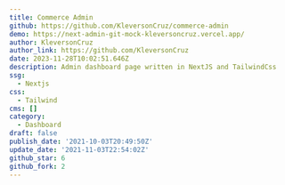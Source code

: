 ```yaml
---
title: Commerce Admin
github: https://github.com/KleversonCruz/commerce-admin
demo: https://next-admin-git-mock-kleversoncruz.vercel.app/
author: KleversonCruz
author_link: https://github.com/KleversonCruz
date: 2023-11-28T10:02:51.646Z
description: Admin dashboard page written in NextJS and TailwindCss
ssg:
  - Nextjs
css:
  - Tailwind
cms: []
category:
  - Dashboard
draft: false
publish_date: '2021-10-03T20:49:50Z'
update_date: '2021-11-03T22:54:02Z'
github_star: 6
github_fork: 2
---
```

